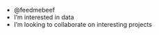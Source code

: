 - @feedmebeef
- I’m interested in data
- I’m looking to collaborate on interesting projects

<!---
feedmebeef/feedmebeef is a ✨ special ✨ repository because its `README.md` (this file) appears on your GitHub profile.
You can click the Preview link to take a look at your changes.
--->
